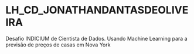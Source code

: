 # LH_CD_JONATHANDANTASDEOLIVEIRA
Desafio INDICIUM de Cientista de Dados. Usando Machine Learning para a previsão de preços de casas em Nova York
